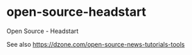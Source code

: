 # open-source-headstart
Open Source - Headstart

See also https://dzone.com/open-source-news-tutorials-tools
